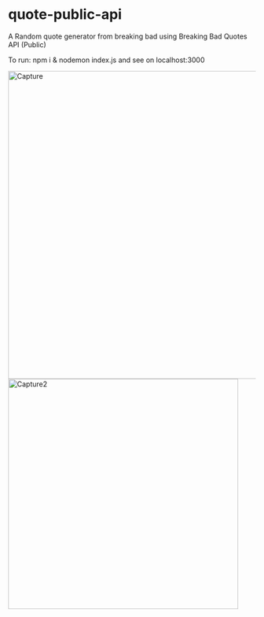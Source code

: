 # quote-public-api
A Random quote generator from breaking bad using Breaking Bad Quotes API (Public)

To run:
npm i 
&
nodemon index.js and see on localhost:3000

<img width="626" alt="Capture" src="https://github.com/HimakaraL/quote-public-api/assets/143909843/25f68fbd-3cb3-4ca3-9016-b5f08d4705fd">
<img width="468" alt="Capture2" src="https://github.com/HimakaraL/quote-public-api/assets/143909843/ac034aa6-70ae-4016-8e67-9bfed32cd462">


